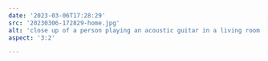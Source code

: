 ```yaml
---
date: '2023-03-06T17:28:29'
src: '20230306-172829-home.jpg'
alt: 'close up of a person playing an acoustic guitar in a living room'
aspect: '3:2'

---
```

